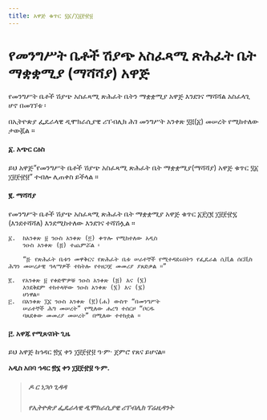 ```yaml
---
title: አዋጅ ቁጥር ፶፩/፲፱፻፹፱
---
```


# የመንግሥት ቤቶች ሽያጭ አስፈጻሚ ጽሕፈት ቤት ማቋቋሚያ (ማሻሻያ) አዋጅ

የመንግሥት ቤቶች ሽያጭ አስፈጻሚ ጽሕፈት ቤትን ማቋቋሚያ አዋጅ እንደገና ማሻሻል አስፈላጊ ሆኖ በመገኘቱ ፡

በኢትዮጵያ ፌዴራላዊ ዲሞክራሲያዊ ሪፐብሊክ ሕገ መንግሥት አንቀጽ ፶፭(፩) መሠረት የሚከተለው ታውጇል ።

#### ፩. አጭር ርዕስ

ይህ አዋጅ“የመንግሥት ቤቶች ሽያጭ አስፈጻሚ ጽሕፈት ቤት ማቋቋሚያ(ማሻሻያ) አዋጅ ቁጥር ፶፩ ፲፱፻፹፱” ተብሎ ሊጠቀስ ይችላል ።

#### ፪. ማሻሻያ

የመንግሥት ቤቶች ሽያጭ አስፈጻሚ ጽሕፈት ቤት ማቋቋሚያ አዋጅ ቁጥር ፩፻፲፪ ፲፱፻፹፯ (እንደተሻሻለ) እንደሚከተለው እንደገና ተሻሽሏል ።

    ፩.  ከአንቀጽ ፱ ንዑስ አንቀጽ (፬) ቀጥሎ የሚከተለው አዲስ
        ንዑስ አንቀጽ (፭) ተጨምሯል ፡

        “፭‧ የጽሕፈት ቤቱን መዋቅርና የጽሕፈት ቤቱ ሠራተኞች የሚተዳደሩበትን የፌዴራል ሲቪል ሰርቪስ ሕግን መሠረታዊ ዓላማዎች ተከትሎ የተዘጋጀ መመሪያ ያጸድቃል ።”

    ፪.  የአንቀጽ ፱ የቀድሞዎቹ ንዑስ አንቀጽ (፭) እና (፮)
        እንደቅደም ተከተላቸው ንዑስ አንቀጽ (፮) እና (፯)
        ሆነዋል።
    ፫.  በአንቀጽ ፲፩ ንዑስ አንቀጽ (፪)(ሐ) ውስጥ “በመንግሥት
        ሠራተኞች ሕግ መሠረት” የሚለው ሐረግ ተሰርዞ “ቦርዱ
        ባጸደቀው መመሪያ መሠረት” በሚለው ተተክቷል ።

#### ፫. አዋጁ የሚጸናበት ጊዜ

ይህ አዋጅ ከኅዳር ፳፮ ቀን ፲፱፻፹፱ ዓ·ም· ጀምሮ የጸና ይሆናል።

**አዲስ አበባ ኅዳር ፳፮ ቀን ፲፱፻፹፱ ዓ∙ም.**

> ##### ዶ ር ነጋሶ ጊዳዳ
>
> ##### የኢትዮጵያ ፌዴራላዊ ዲሞክራሲያዊ ሪፐብሊክ ፕሬዚዳንት